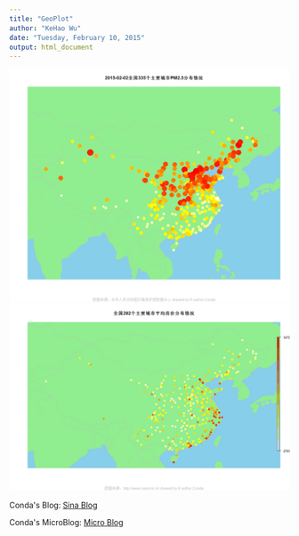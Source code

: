 ```yaml
---
title: "GeoPlot"
author: "KeHao Wu"
date: "Tuesday, February 10, 2015"
output: html_document
---
```

!["pm 2.5"](pm2.5.jpeg "pm 2.5")
!["Real Estate"](RealEstate.jpeg "Real Estate")
<p>Conda's Blog: <a href="http://blog.sina.com.cn/wherefree">Sina Blog</a></p>
<p>Conda's MicroBlog: <a href="http://weibo.com/wukehao">Micro Blog</a></p>
